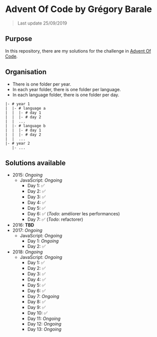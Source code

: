 # Advent Of Code by Grégory Barale

> Last update 25/09/2019

## Purpose

In this repository, there are my solutions for the challenge in [Advent Of Code](https://adventofcode.com/).

## Organisation

- There is one folder per year.
- In each year folder, there is one folder per language.
- In each language folder, there is one folder per day.

```
|- # year 1
|  |- # language a
|  |  |- # day 1
|  |  |- # day 2
|  |  ...
|  |- # language b
|  |  |- # day 1
|  |  |- # day 2
|  |  ...
|- # year 2
   |- ...
```

## Solutions available

- 2015: _Ongoing_
  - JavaScript: _Ongoing_
    - Day 1: ✅
    - Day 2: ✅
    - Day 3: ✅
    - Day 4: ✅
    - Day 5: ✅
    - Day 6: ✅ (_Todo_: améliorer les performances)
    - Day 7: ✅ (_Todo_: refactorer)
- 2016: **TBD**
- 2017: _Ongoing_
  - JavaScript: _Ongoing_
    - Day 1: _Ongoing_
    - Day 2: ✅
- 2018: _Ongoing_
  - JavaScript: _Ongoing_
    - Day 1: ✅
    - Day 2: ✅
    - Day 3: ✅
    - Day 4: ✅
    - Day 5: ✅
    - Day 6: ✅
    - Day 7: _Ongoing_
    - Day 8: ✅
    - Day 9: ✅
    - Day 10: ✅
    - Day 11: _Ongoing_
    - Day 12: _Ongoing_
    - Day 13: _Ongoing_
